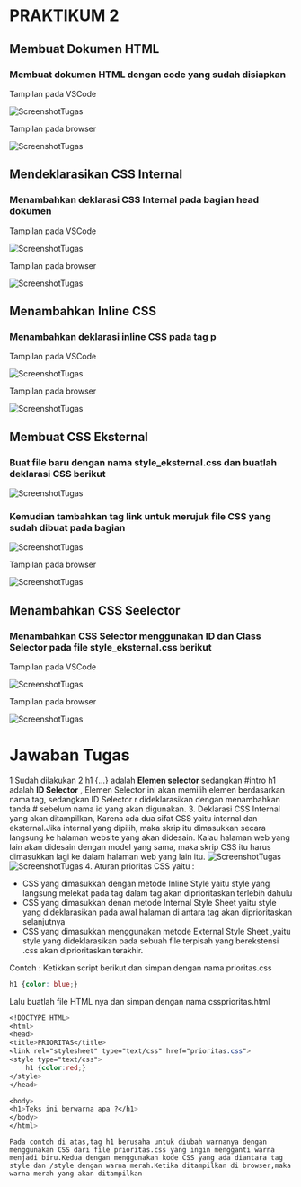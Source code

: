 # **PRAKTIKUM 2**
## **Membuat Dokumen HTML**
### **Membuat dokumen HTML dengan code yang sudah disiapkan**

Tampilan pada VSCode

![ScreenshotTugas](https://github.com/heynis10/Lab2Web/blob/master/ss1.png)

Tampilan pada browser

![ScreenshotTugas](https://github.com/heynis10/Lab2Web/blob/master/ss2.png)

## **Mendeklarasikan CSS Internal**
### **Menambahkan deklarasi CSS Internal pada bagian head dokumen**

Tampilan pada VSCode

![ScreenshotTugas](https://github.com/heynis10/Lab2Web/blob/master/ss3.png)

Tampilan pada browser

![ScreenshotTugas](https://github.com/heynis10/Lab2Web/blob/master/ss4.png)

## **Menambahkan Inline CSS**
### **Menambahkan deklarasi inline CSS pada tag p**

Tampilan pada VSCode

![ScreenshotTugas](https://github.com/heynis10/Lab2Web/blob/master/ss5.png)

Tampilan pada browser

![ScreenshotTugas](https://github.com/heynis10/Lab2Web/blob/master/ss6.png)

## **Membuat CSS Eksternal**
### **Buat file baru dengan nama style_eksternal.css dan buatlah deklarasi CSS berikut**
![ScreenshotTugas](https://github.com/heynis10/Lab2Web/blob/master/ss7.png)
### **Kemudian tambahkan tag link untuk merujuk file CSS yang sudah dibuat pada bagian <head>**
![ScreenshotTugas](https://github.com/heynis10/Lab2Web/blob/master/ss8.png)

Tampilan pada browser

![ScreenshotTugas](https://github.com/heynis10/Lab2Web/blob/master/ss9.png)

## **Menambahkan CSS Seelector**
### **Menambahkan CSS Selector menggunakan ID dan Class Selector pada file style_eksternal.css berikut**

Tampilan pada VSCode

![ScreenshotTugas](https://github.com/heynis10/Lab2Web/blob/master/ss10.png)

Tampilan pada browser

![ScreenshotTugas](https://github.com/heynis10/Lab2Web/blob/master/ss11.png)

# Jawaban Tugas
1 Sudah dilakukan
2 h1 {...} adalah **Elemen selector** sedangkan #intro h1 adalah **ID Selector** , Elemen Selector ini akan memilih elemen berdasarkan nama tag, sedangkan ID Selector r dideklarasikan dengan menambahkan tanda # sebelum nama id yang akan digunakan.
3. Deklarasi CSS Internal yang akan ditampilkan, Karena ada dua sifat CSS yaitu internal dan eksternal.Jika internal yang dipilih, maka skrip itu dimasukkan secara langsung ke halaman website yang akan didesain. Kalau halaman web yang lain akan didesain dengan model yang sama, maka skrip CSS itu harus dimasukkan lagi ke dalam halaman web yang lain itu.
![ScreenshotTugas](https://github.com/heynis10/Lab2Web/blob/master/ss12.png)
![ScreenshotTugas](https://github.com/heynis10/Lab2Web/blob/master/ss13.png)
4. Aturan prioritas CSS yaitu : 
- CSS yang dimasukkan dengan metode Inline Style yaitu style yang langsung melekat pada tag dalam tag <body> akan diprioritaskan terlebih dahulu
- CSS yang dimasukkan denan metode Internal Style Sheet yaitu style yang dideklarasikan pada awal halaman di antara tag <style> dan </style> akan diprioritaskan selanjutnya
- CSS yang dimasukkan menggunakan metode External Style Sheet ,yaitu style yang dideklarasikan pada sebuah file terpisah yang berekstensi .css akan diprioritaskan terakhir.

Contoh :
Ketikkan script berikut dan simpan dengan nama prioritas.css 

```CSS
h1 {color: blue;}
```

Lalu buatlah file HTML nya dan simpan dengan nama cssprioritas.html
```CSS
<!DOCTYPE HTML>
<html>
<head>
<title>PRIORITAS</title>
<link rel="stylesheet" type="text/css" href="prioritas.css">
<style type="text/css">
	h1 {color:red;}
</style>
</head>

<body>
<h1>Teks ini berwarna apa ?</h1>
</body>
</html>
```
	Pada contoh di atas,tag h1 berusaha untuk diubah warnanya dengan menggunakan CSS dari file prioritas.css yang ingin mengganti warna menjadi biru.Kedua dengan menggunakan kode CSS yang ada diantara tag style dan /style dengan warna merah.Ketika ditampilkan di browser,maka warna merah yang akan ditampilkan

